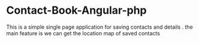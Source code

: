 # Contact-Book-Angular-php
This is a  simple single page application for saving contacts and details . the main feature is we can get the location map of saved contacts
